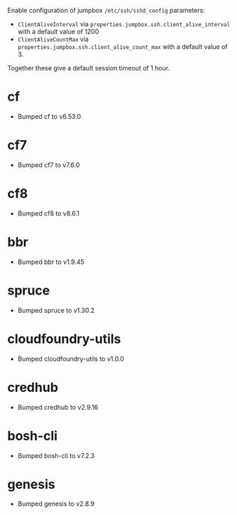 Enable configuration of jumpbox `/etc/ssh/sshd_config` parameters:

- `ClientAliveInterval` via `properties.jumpbox.ssh.client_alive_interval` with a default value of 1200
- `ClientAliveCountMax` via `properties.jumpbox.ssh.client_alive_count_max` with a default value of 3.

Together these give a default session timeout of 1 hour.


# cf

- Bumped cf to v6.53.0

# cf7

- Bumped cf7 to v7.6.0

# cf8

- Bumped cf8 to v8.6.1

# bbr

- Bumped bbr to v1.9.45

# spruce

- Bumped spruce to v1.30.2

# cloudfoundry-utils

- Bumped cloudfoundry-utils to v1.0.0

# credhub

- Bumped credhub to v2.9.16

# bosh-cli

- Bumped bosh-cli to v7.2.3

# genesis

- Bumped genesis to v2.8.9
